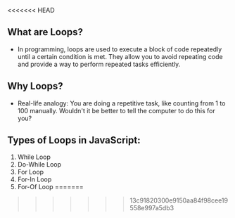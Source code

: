<<<<<<< HEAD
## What are Loops?

- In programming, loops are used to execute a block of code repeatedly until a certain condition is met. They allow you to avoid repeating code and provide a way to perform repeated tasks efficiently.

## Why Loops?

- Real-life analogy: You are doing a repetitive task, like counting from 1 to 100 manually. Wouldn't it be better to tell the computer to do this for you?

## Types of Loops in JavaScript:

1. While Loop
2. Do-While Loop
3. For Loop
4. For-In Loop
5. For-Of Loop
=======

>>>>>>> 13c91820300e9150aa84f98cee19558e997a5db3
